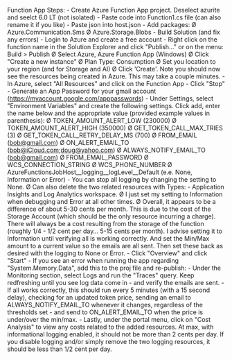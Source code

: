 Function App Steps:
	- Create Azure Function App project. Deselect azurite and seelct 6.0 LT (not isolated)
	- Paste code into Function1.cs file (can also rename it if you like)
	- Paste json into host.json
	- Add packages:
		Ø Azure.Communication.Sms
		Ø Azure.Storage.Blobs
	- Build Solution (and fix any errors)
	- Login to Azure and create a free account
	- Right click on the function name in the Solution Explorer and click "Publish…" or on the menu: Build > Publish
		Ø Select Azure, Azure Function App (Windows)
		Ø Click "Create a new instance"
		Ø Plan Type: Consumption
		Ø Set you location to your region (and for Storage and AI)
		Ø Click 'Create'. Note you should now see the resources being created in Azure. This may take a couple minutes.
	- In Azure, select "All Resources" and click on the Function App
	- Click "Stop"
	- Generate an App Password for your gmail account (https://myaccount.google.com/apppasswords)
	- Under Settings, select "Environment Variables" and create the following settings. Click add, enter the name 
        below and the appropriate value (provided example values in parenthesis):
		Ø TOKEN_AMOUNT_ALERT_LOW (230000)
		Ø TOKEN_AMOUNT_ALERT_HIGH (350000)
		Ø GET_TOKEN_CALL_MAX_TRIES (3)
		Ø GET_TOKEN_CALL_RETRY_DELAY_MS (700)
		Ø FROM_EMAIL (bob@gmail.com)
		Ø ON_ALERT_EMAIL_TO (bob@iCloud.com;doug@yahoo.com)
		Ø ALWAYS_NOTIFY_EMAIL_TO (bob@gmail.com)
		Ø FROM_EMAIL_PASSWORD
		Ø WCS_CONNECTION_STRING
		Ø WCS_PHONE_NUMBER
		Ø AzureFunctionsJobHost__logging__logLevel__Default (e.e. None, Information or Error)
	- You can stop all logging by changing the setting to None. 
        Ø Can also delete the two related resources with Types: 
            - Application Insights and Log Analytics workspace. 
        Ø I just set my setting to Information when debugging and Error at all other times. 
        Ø Overall, it appears to be a difference of about 5-30 cents per month. 
            This is due to the cost of the Storage Account (which should be the only resource incurring a charge). 
            There will always be a cost resulting from the storage of the function (roughly 1/4 - 1/2 cent per day… 5-15 cents per month). 
            I advise setting it to Information until verifying all is working correctly. And set the Min/Max amount to a current 
            value so the emails are all sent. Then set these back as desired with the logging to None or Error.
	- Click "Overview" and click "Start"
	- If you see an error when running the app regarding "System.Memory.Data", add this to the proj file and re-publish:
	  <ItemGroup>
	    <FunctionsPreservedDependencies Include="System.Memory.Data.dll" />
	  </ItemGroup>
	- Under the Monitoring section, select Logs and run the "Traces" query. Keep redfreshing until you see log data come 
        in - and verify the emails are sent. 
	- If all works correctly, this should run every 5 minutes (with a 15 second delay), checking for an updated token price, 
        sending an email to ALWAYS_NOTIFY_EMAIL_TO whenever it changes, regardless of the thresholds set - and send 
        to ON_ALERT_EMAIL_TO when the price is under/over the min/max.
    - Lastly, under the portal menu, click on "Cost Analysis" to view any costs related to the added resources. At max, with 
        informational logging enabled, it should not be more than 2 cents per day. If you disable logging and/or simply remove 
        the two logging resources, it should be less than 1/2 cent per day.
